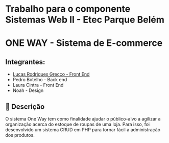 # Trabalho para o componente Sistemas Web II - Etec Parque Belém

<p align="center">


# ONE WAY - Sistema de E-commerce

## Integrantes: 
- <a href="https://www.linkedin.com/in/lucasrgrecco/">Lucas Rodrigues Grecco - Front End</a>
- <a>Pedro Botelho - Back end</a>
- <a>Laura Cintra - Front End</a> 
- <a>Noah - Design</a>

## 📝 Descrição

O sistema One Way tem como finalidade ajudar o público-alvo a agilizar a organização acerca do estoque de roupas de uma loja. Para isso, foi desenvolvido um sistema CRUD em PHP para tornar fácil a administração dos produtos.
